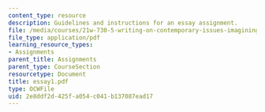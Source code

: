 ```yaml
---
content_type: resource
description: Guidelines and instructions for an essay assignment.
file: /media/courses/21w-730-5-writing-on-contemporary-issues-imagining-the-future-fall-2007/2e8ddf2d425fa054c041b137087ead17_essay1.pdf
file_type: application/pdf
learning_resource_types:
- Assignments
parent_title: Assignments
parent_type: CourseSection
resourcetype: Document
title: essay1.pdf
type: OCWFile
uid: 2e8ddf2d-425f-a054-c041-b137087ead17
---
```

